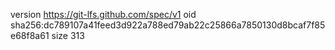 version https://git-lfs.github.com/spec/v1
oid sha256:dc789107a41feed3d922a788ed79ab22c25866a7850130d8bcaf7f85e68f8a61
size 313
